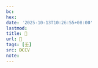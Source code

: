 ```yaml
---
bc:
hex:
date: '2025-10-13T10:26:55+08:00'
lastmod:
title: 􀯮
url: 􀯮
tags: [壬]
src: DCCV
note:
---
```


